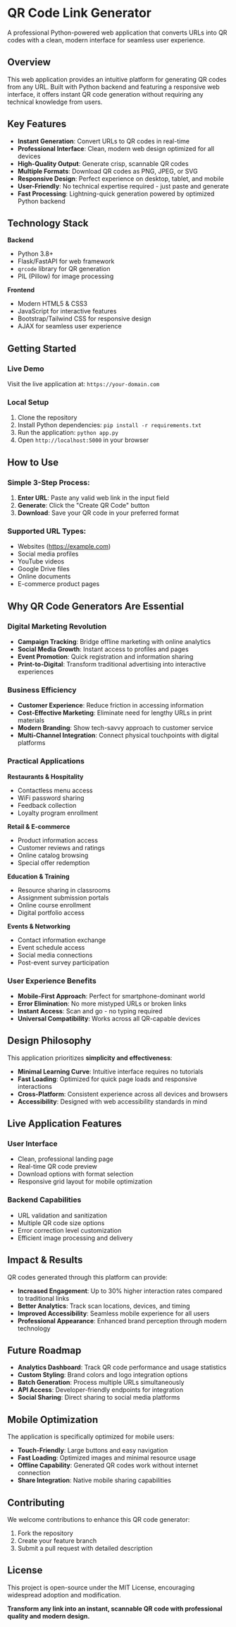 # QR Code Link Generator

A professional Python-powered web application that converts URLs into QR codes with a clean, modern interface for seamless user experience.

## Overview

This web application provides an intuitive platform for generating QR codes from any URL. Built with Python backend and featuring a responsive web interface, it offers instant QR code generation without requiring any technical knowledge from users.

## Key Features

- **Instant Generation**: Convert URLs to QR codes in real-time
- **Professional Interface**: Clean, modern web design optimized for all devices  
- **High-Quality Output**: Generate crisp, scannable QR codes
- **Multiple Formats**: Download QR codes as PNG, JPEG, or SVG
- **Responsive Design**: Perfect experience on desktop, tablet, and mobile
- **User-Friendly**: No technical expertise required - just paste and generate
- **Fast Processing**: Lightning-quick generation powered by optimized Python backend

## Technology Stack

**Backend**
- Python 3.8+
- Flask/FastAPI for web framework
- `qrcode` library for QR generation
- PIL (Pillow) for image processing

**Frontend**
- Modern HTML5 & CSS3
- JavaScript for interactive features
- Bootstrap/Tailwind CSS for responsive design
- AJAX for seamless user experience

## Getting Started

### Live Demo
Visit the live application at: `https://your-domain.com`

### Local Setup
1. Clone the repository
2. Install Python dependencies: `pip install -r requirements.txt`
3. Run the application: `python app.py`
4. Open `http://localhost:5000` in your browser

## How to Use

### Simple 3-Step Process:
1. **Enter URL**: Paste any valid web link in the input field
2. **Generate**: Click the "Create QR Code" button
3. **Download**: Save your QR code in your preferred format

### Supported URL Types:
- Websites (https://example.com)
- Social media profiles
- YouTube videos
- Google Drive files
- Online documents
- E-commerce product pages

## Why QR Code Generators Are Essential

### **Digital Marketing Revolution**
- **Campaign Tracking**: Bridge offline marketing with online analytics
- **Social Media Growth**: Instant access to profiles and pages
- **Event Promotion**: Quick registration and information sharing
- **Print-to-Digital**: Transform traditional advertising into interactive experiences

### **Business Efficiency**
- **Customer Experience**: Reduce friction in accessing information
- **Cost-Effective Marketing**: Eliminate need for lengthy URLs in print materials
- **Modern Branding**: Show tech-savvy approach to customer service
- **Multi-Channel Integration**: Connect physical touchpoints with digital platforms

### **Practical Applications**

**Restaurants & Hospitality**
- Contactless menu access
- WiFi password sharing
- Feedback collection
- Loyalty program enrollment

**Retail & E-commerce**
- Product information access
- Customer reviews and ratings
- Online catalog browsing
- Special offer redemption

**Education & Training**
- Resource sharing in classrooms
- Assignment submission portals
- Online course enrollment
- Digital portfolio access

**Events & Networking**
- Contact information exchange
- Event schedule access
- Social media connections
- Post-event survey participation

### **User Experience Benefits**
- **Mobile-First Approach**: Perfect for smartphone-dominant world
- **Error Elimination**: No more mistyped URLs or broken links
- **Instant Access**: Scan and go - no typing required
- **Universal Compatibility**: Works across all QR-capable devices

## Design Philosophy

This application prioritizes **simplicity and effectiveness**:

- **Minimal Learning Curve**: Intuitive interface requires no tutorials
- **Fast Loading**: Optimized for quick page loads and responsive interactions
- **Cross-Platform**: Consistent experience across all devices and browsers
- **Accessibility**: Designed with web accessibility standards in mind

## Live Application Features

### User Interface
- Clean, professional landing page
- Real-time QR code preview
- Download options with format selection
- Responsive grid layout for mobile optimization

### Backend Capabilities
- URL validation and sanitization
- Multiple QR code size options
- Error correction level customization
- Efficient image processing and delivery

## Impact & Results

QR codes generated through this platform can provide:
- **Increased Engagement**: Up to 30% higher interaction rates compared to traditional links
- **Better Analytics**: Track scan locations, devices, and timing
- **Improved Accessibility**: Seamless mobile experience for all users
- **Professional Appearance**: Enhanced brand perception through modern technology

## Future Roadmap

- **Analytics Dashboard**: Track QR code performance and usage statistics
- **Custom Styling**: Brand colors and logo integration options
- **Batch Generation**: Process multiple URLs simultaneously  
- **API Access**: Developer-friendly endpoints for integration
- **Social Sharing**: Direct sharing to social media platforms

## Mobile Optimization

The application is specifically optimized for mobile users:
- **Touch-Friendly**: Large buttons and easy navigation
- **Fast Loading**: Optimized images and minimal resource usage
- **Offline Capability**: Generated QR codes work without internet connection
- **Share Integration**: Native mobile sharing capabilities

## Contributing

We welcome contributions to enhance this QR code generator:
1. Fork the repository
2. Create your feature branch
3. Submit a pull request with detailed description

## License

This project is open-source under the MIT License, encouraging widespread adoption and modification.

**Transform any link into an instant, scannable QR code with professional quality and modern design.**
